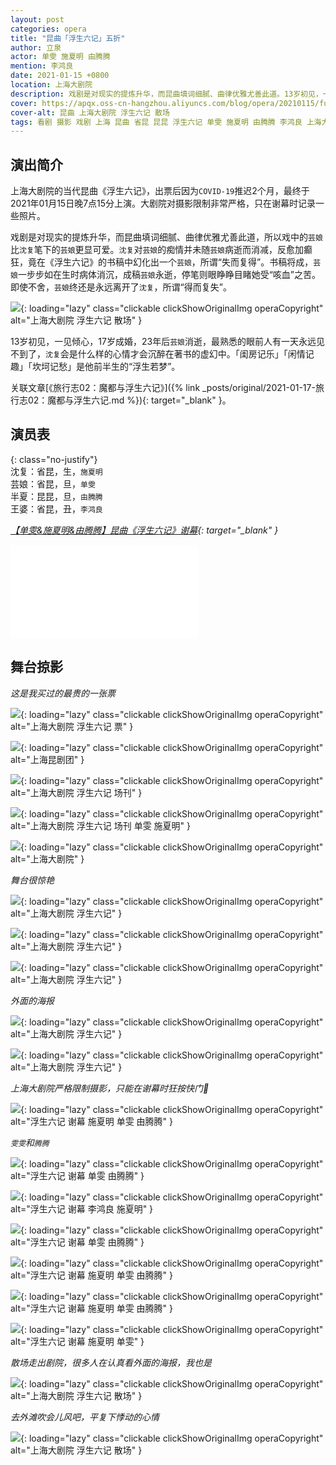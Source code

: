 ```yaml
---
layout: post
categories: opera
title: "昆曲「浮生六记」五折"
author: 立泉
actor: 单雯 施夏明 由腾腾
mention: 李鸿良
date: 2021-01-15 +0800
location: 上海大剧院
description: 戏剧是对现实的提炼升华，而昆曲填词细腻、曲律优雅尤善此道。13岁初见，一见倾心，17岁成婚，23年后芸娘消逝，最熟悉的眼前人有一天永远见不到了，沈复会是什么样的心情才会沉醉在著书的虚幻中。「闺房记乐」「闲情记趣」「坎坷记愁」是他前半生的“浮生若梦”。
cover: https://apqx.oss-cn-hangzhou.aliyuncs.com/blog/opera/20210115/fushengliuji/DSC02331_thumb.jpg
cover-alt: 昆曲 上海大剧院 浮生六记 散场
tags: 看剧 摄影 戏剧 上海 昆曲 省昆 昆昆 浮生六记 单雯 施夏明 由腾腾 李鸿良 上海大剧院
---
```


## 演出简介

上海大剧院的当代昆曲《浮生六记》，出票后因为`COVID-19`推迟2个月，最终于2021年01月15日晚7点15分上演。大剧院对摄影限制非常严格，只在谢幕时记录一些照片。

戏剧是对现实的提炼升华，而昆曲填词细腻、曲律优雅尤善此道，所以戏中的`芸娘`比`沈复`笔下的`芸娘`更显可爱。`沈复`对`芸娘`的痴情并未随`芸娘`病逝而消减，反愈加癫狂，竟在《浮生六记》的书稿中幻化出一个`芸娘`，所谓“失而复得”。书稿将成，`芸娘`一步步如在生时病体消沉，成稿`芸娘`永逝，停笔则眼睁睁目睹她受“咳血”之苦。即使不舍，`芸娘`终还是永远离开了`沈复`，所谓“得而复失”。

![](https://apqx.oss-cn-hangzhou.aliyuncs.com/blog/opera/20210115/fushengliuji/DSC02331_thumb.jpg){: loading="lazy" class="clickable clickShowOriginalImg operaCopyright" alt="上海大剧院 浮生六记 散场" }

13岁初见，一见倾心，17岁成婚，23年后`芸娘`消逝，最熟悉的眼前人有一天永远见不到了，`沈复`会是什么样的心情才会沉醉在著书的虚幻中。「闺房记乐」「闲情记趣」「坎坷记愁」是他前半生的“浮生若梦”。

关联文章[《旅行志02：魔都与浮生六记》]({% link _posts/original/2021-01-17-旅行志02：魔都与浮生六记.md %}){: target="_blank" }。

## 演员表

{: class="no-justify"}  
沈复：省昆，生，`施夏明`  
芸娘：省昆，旦，`单雯`  
半夏：昆昆，旦，`由腾腾`  
王婆：省昆，丑，`李鸿良`

*[【单雯&施夏明&由腾腾】昆曲《浮生六记》谢幕](https://www.bilibili.com/video/BV15U4y147jD){: target="_blank" }*

<div class="video-container">
<iframe loading="lazy" src="//player.bilibili.com/player.html?aid=671187442&bvid=BV15U4y147jD&cid=283287734&page=1&autoplay=0" scrolling="no" border="0" frameborder="no" framespacing="0" allowfullscreen="true"> </iframe>
</div>

## 舞台掠影

*这是我买过的最贵的一张票*

![](https://apqx.oss-cn-hangzhou.aliyuncs.com/blog/opera/20210115/fushengliuji/IMG_4319_thumb.jpg){: loading="lazy" class="clickable clickShowOriginalImg operaCopyright" alt="上海大剧院 浮生六记 票" }

![](https://apqx.oss-cn-hangzhou.aliyuncs.com/blog/opera/20210115/fushengliuji/IMG_4320_thumb.jpg){: loading="lazy" class="clickable clickShowOriginalImg operaCopyright" alt="上海昆剧团" }

![](https://apqx.oss-cn-hangzhou.aliyuncs.com/blog/opera/20210115/fushengliuji/IMG_4322_thumb.jpg){: loading="lazy" class="clickable clickShowOriginalImg operaCopyright" alt="上海大剧院 浮生六记 场刊" }

![](https://apqx.oss-cn-hangzhou.aliyuncs.com/blog/opera/20210115/fushengliuji/IMG_4323_thumb.jpg){: loading="lazy" class="clickable clickShowOriginalImg operaCopyright" alt="上海大剧院 浮生六记 场刊 单雯 施夏明" }

![](https://apqx.oss-cn-hangzhou.aliyuncs.com/blog/opera/20210115/fushengliuji/IMG_4325_thumb.jpg){: loading="lazy" class="clickable clickShowOriginalImg operaCopyright" alt="上海大剧院" }

*舞台很惊艳*

![](https://apqx.oss-cn-hangzhou.aliyuncs.com/blog/opera/20210115/fushengliuji/IMG_4326_thumb.jpg){: loading="lazy" class="clickable clickShowOriginalImg operaCopyright" alt="上海大剧院 浮生六记" }

![](https://apqx.oss-cn-hangzhou.aliyuncs.com/blog/opera/20210115/fushengliuji/IMG_4327_thumb.jpg){: loading="lazy" class="clickable clickShowOriginalImg operaCopyright" alt="上海大剧院 浮生六记" }

![](https://apqx.oss-cn-hangzhou.aliyuncs.com/blog/opera/20210115/fushengliuji/IMG_4328_thumb.jpg){: loading="lazy" class="clickable clickShowOriginalImg operaCopyright" alt="上海大剧院 浮生六记" }

*外面的海报*

![](https://apqx.oss-cn-hangzhou.aliyuncs.com/blog/opera/20210115/fushengliuji/DSC02319_thumb.jpg){: loading="lazy" class="clickable clickShowOriginalImg operaCopyright" alt="上海大剧院 浮生六记" }

![](https://apqx.oss-cn-hangzhou.aliyuncs.com/blog/opera/20210115/fushengliuji/DSC02320_thumb.jpg){: loading="lazy" class="clickable clickShowOriginalImg operaCopyright" alt="上海大剧院 浮生六记" }

*上海大剧院严格限制摄影，只能在谢幕时狂按快门📸*

<!-- ![](https://apqx.oss-cn-hangzhou.aliyuncs.com/blog/opera/20210115/fushengliuji/DSC02321_thumb.jpg){: loading="lazy" class="clickable clickShowOriginalImg operaCopyright" alt="浮生六记 谢幕 单雯 由腾腾" } -->

![](https://apqx.oss-cn-hangzhou.aliyuncs.com/blog/opera/20210115/fushengliuji/DSC02322_thumb.jpg){: loading="lazy" class="clickable clickShowOriginalImg operaCopyright" alt="浮生六记 谢幕 施夏明 单雯 由腾腾" }

*`雯雯`和`腾腾`*

![](https://apqx.oss-cn-hangzhou.aliyuncs.com/blog/opera/20210115/fushengliuji/DSC02323_thumb.jpg){: loading="lazy" class="clickable clickShowOriginalImg operaCopyright" alt="浮生六记 谢幕 单雯 由腾腾" }

![](https://apqx.oss-cn-hangzhou.aliyuncs.com/blog/opera/20210115/fushengliuji/DSC02324_thumb.jpg){: loading="lazy" class="clickable clickShowOriginalImg operaCopyright" alt="浮生六记 谢幕 李鸿良 施夏明" }

![](https://apqx.oss-cn-hangzhou.aliyuncs.com/blog/opera/20210115/fushengliuji/DSC02325_thumb.jpg){: loading="lazy" class="clickable clickShowOriginalImg operaCopyright" alt="浮生六记 谢幕 单雯 由腾腾" }

![](https://apqx.oss-cn-hangzhou.aliyuncs.com/blog/opera/20210115/fushengliuji/DSC02326_thumb.jpg){: loading="lazy" class="clickable clickShowOriginalImg operaCopyright" alt="浮生六记 谢幕 施夏明 单雯 由腾腾" }

![](https://apqx.oss-cn-hangzhou.aliyuncs.com/blog/opera/20210115/fushengliuji/DSC02327_thumb.jpg){: loading="lazy" class="clickable clickShowOriginalImg operaCopyright" alt="浮生六记 谢幕 施夏明 单雯 由腾腾" }

![](https://apqx.oss-cn-hangzhou.aliyuncs.com/blog/opera/20210115/fushengliuji/DSC02328_thumb.jpg){: loading="lazy" class="clickable clickShowOriginalImg operaCopyright" alt="浮生六记 谢幕 施夏明 单雯" }

*散场走出剧院，很多人在认真看外面的海报，我也是*

![](https://apqx.oss-cn-hangzhou.aliyuncs.com/blog/opera/20210115/fushengliuji/DSC02331_thumb.jpg){: loading="lazy" class="clickable clickShowOriginalImg operaCopyright" alt="上海大剧院 浮生六记 散场" }

*去外滩吹会儿风吧，平复下悸动的心情*

![](https://apqx.oss-cn-hangzhou.aliyuncs.com/blog/opera/20210115/fushengliuji/DSC02334_thumb.jpg){: loading="lazy" class="clickable clickShowOriginalImg operaCopyright" alt="上海大剧院 浮生六记 散场" }
